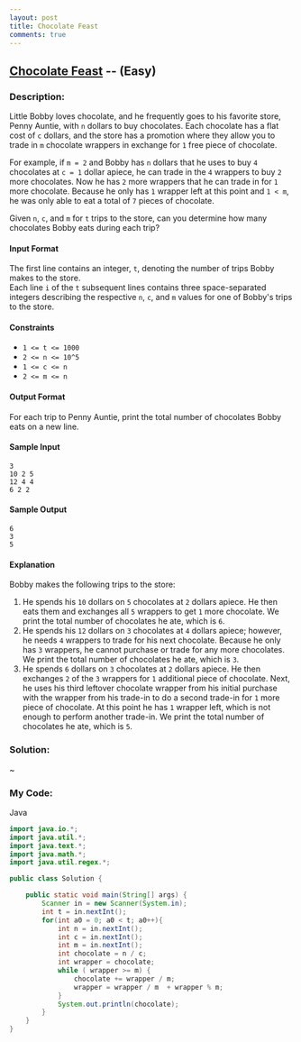 ```yaml
---
layout: post
title: Chocolate Feast
comments: true
---
```


## [Chocolate Feast](https://www.hackerrank.com/challenges/chocolate-feast) -- (Easy)

### Description:
Little Bobby loves chocolate, and he frequently goes to his favorite store, Penny Auntie, with `n` dollars to buy chocolates. Each chocolate has a flat cost of `c` dollars, and the store has a promotion where they allow you to trade in `m` chocolate wrappers in exchange for `1` free piece of chocolate.  
  
For example, if `m = 2` and Bobby has `n` dollars that he uses to buy `4` chocolates at `c = 1` dollar apiece, he can trade in the `4` wrappers to buy `2` more chocolates. Now he has `2` more wrappers that he can trade in for `1` more chocolate. Because he only has `1` wrapper left at this point and `1 < m`, he was only able to eat a total of `7` pieces of chocolate.  
  
Given `n`, `c`, and `m` for `t` trips to the store, can you determine how many chocolates Bobby eats during each trip?  
  
#### Input Format  
  
The first line contains an integer, `t`, denoting the number of trips Bobby makes to the store.  
Each line `i` of the `t` subsequent lines contains three space-separated integers describing the respective `n`, `c`, and `m` values for one of Bobby's trips to the store.  
  
#### Constraints  
* `1 <= t <= 1000`
* `2 <= n <= 10^5`
* `1 <= c <= n`
* `2 <= m <= n` 
  
#### Output Format  
  
For each trip to Penny Auntie, print the total number of chocolates Bobby eats on a new line.  
  
#### Sample Input  
```
3
10 2 5
12 4 4
6 2 2
```  
  
#### Sample Output  
```
6
3
5
```
  
#### Explanation  
  
Bobby makes the following  trips to the store:  
  
1. He spends his `10` dollars on `5` chocolates at `2` dollars apiece. He then eats them and exchanges all `5` wrappers to get `1` more chocolate. We print the total number of chocolates he ate, which is `6`.  
2. He spends his `12` dollars on `3` chocolates at `4` dollars apiece; however, he needs `4` wrappers to trade for his next chocolate. Because he only has `3` wrappers, he cannot purchase or trade for any more chocolates. We print the total number of chocolates he ate, which is `3`.  
3. He spends `6` dollars on `3` chocolates at `2` dollars apiece. He then exchanges `2` of the `3` wrappers for `1` additional piece of chocolate. Next, he uses his third leftover chocolate wrapper from his initial purchase with the wrapper from his trade-in to do a second trade-in for `1` more piece of chocolate. At this point he has `1` wrapper left, which is not enough to perform another trade-in. We print the total number of chocolates he ate, which is `5`.  
  
### Solution:
~
  
### My Code:
Java
```java
import java.io.*;
import java.util.*;
import java.text.*;
import java.math.*;
import java.util.regex.*;

public class Solution {

    public static void main(String[] args) {
        Scanner in = new Scanner(System.in);
        int t = in.nextInt();
        for(int a0 = 0; a0 < t; a0++){
            int n = in.nextInt();
            int c = in.nextInt();
            int m = in.nextInt();
            int chocolate = n / c;
            int wrapper = chocolate;
            while ( wrapper >= m) {
                chocolate += wrapper / m;
                wrapper = wrapper / m  + wrapper % m;
            }
            System.out.println(chocolate);
        }
    }
}
```
